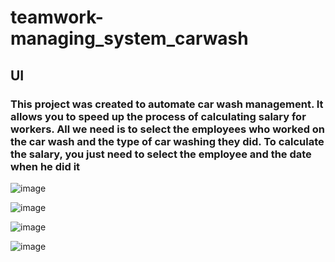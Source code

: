 # teamwork-managing_system_carwash
## UI
### This project was created to automate car wash management. It allows you to speed up the process of calculating salary for workers. All we need is to select the employees who worked on the car wash and the type of car washing they did. To calculate the salary, you just need to select the employee and the date when he did it

![image](https://github.com/Andriy0660/teamwork-managing_system_carwash/assets/109788245/3edf47d8-5dd6-460d-93ef-78e8407034f2)

![image](https://github.com/Andriy0660/teamwork-managing_system_carwash/assets/109788245/6c65e06e-0fb5-4179-a19a-4a03cec6a4fb)

![image](https://github.com/Andriy0660/teamwork-managing_system_carwash/assets/109788245/b4f12dc8-7462-406d-99e0-3fba563258b1)

![image](https://github.com/Andriy0660/teamwork-managing_system_carwash/assets/109788245/dbbafa6f-48f9-4e56-af57-79f1f8a93cef)

